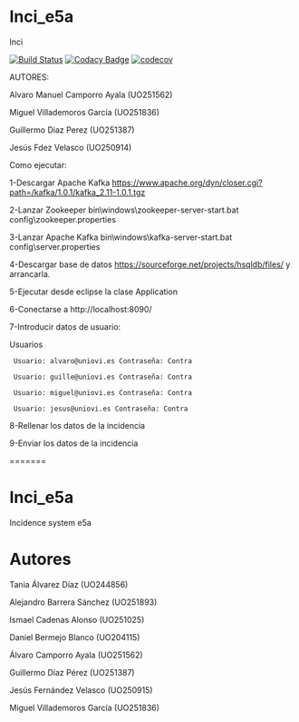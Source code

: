 # Inci_e5a
Inci 

[![Build Status](https://travis-ci.org/Arquisoft/Inci_e5a.svg?branch=master)](https://travis-ci.org/Arquisoft/Inci_e5a)
[![Codacy Badge](https://api.codacy.com/project/badge/Grade/c77c11b6a34b46c4bc6b299e15976f2d)](https://www.codacy.com/app/jelabra/InciManager_e5a?utm_source=github.com&amp;utm_medium=referral&amp;utm_content=Arquisoft/Agents_e5a&amp;utm_campaign=Badge_Grade)
[![codecov](https://codecov.io/gh/Arquisoft/Inci_e5a/branch/master/graph/badge.svg)](https://codecov.io/gh/Arquisoft/Inci_e5a)

AUTORES:

Alvaro Manuel Camporro Ayala (UO251562)

Miguel Villademoros García (UO251836)

Guillermo Diaz Perez (UO251387)

Jesús Fdez Velasco (UO250914)


Como ejecutar:

 1-Descargar Apache Kafka https://www.apache.org/dyn/closer.cgi?path=/kafka/1.0.1/kafka_2.11-1.0.1.tgz
 
 2-Lanzar Zookeeper bin\windows\zookeeper-server-start.bat config\zookeeper.properties
 
 3-Lanzar Apache Kafka bin\windows\kafka-server-start.bat config\server.properties
 
 4-Descargar base de datos https://sourceforge.net/projects/hsqldb/files/ y arrancarla.
 
 5-Ejecutar desde eclipse la clase Application

 6-Conectarse a http://localhost:8090/
 
 7-Introducir datos de usuario:
 
   Usuarios
 
     Usuario: alvaro@uniovi.es Contraseña: Contra 
 
     Usuario: guille@uniovi.es Contraseña: Contra 
 
     Usuario: miguel@uniovi.es Contraseña: Contra
 
     Usuario: jesus@uniovi.es Contraseña: Contra
 
 8-Rellenar los datos de la incidencia
 
 9-Enviar los datos de la incidencia
  
=======
# Inci_e5a
Incidence system e5a

# Autores

Tania Álvarez Díaz (UO244856)

Alejandro Barrera Sánchez (UO251893)

Ismael Cadenas Alonso (UO251025)

Daniel Bermejo Blanco (UO204115)

Álvaro Camporro Ayala (UO251562)

Guillermo Díaz Pérez (UO251387)

Jesús Fernández Velasco (UO250915)

Miguel Villademoros García (UO251836)
